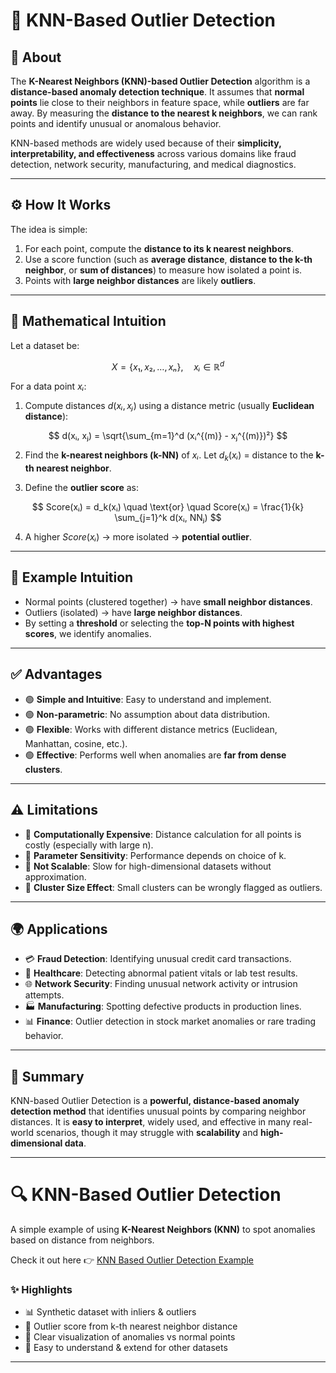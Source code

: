 # 🧠 KNN-Based Outlier Detection

## 📌 About

The **K-Nearest Neighbors (KNN)-based Outlier Detection** algorithm is a **distance-based anomaly detection technique**. It assumes that **normal points** lie close to their neighbors in feature space, while **outliers** are far away. By measuring the **distance to the nearest k neighbors**, we can rank points and identify unusual or anomalous behavior.

KNN-based methods are widely used because of their **simplicity, interpretability, and effectiveness** across various domains like fraud detection, network security, manufacturing, and medical diagnostics.

---

## ⚙️ How It Works

The idea is simple:

1. For each point, compute the **distance to its k nearest neighbors**.
2. Use a score function (such as **average distance**, **distance to the k-th neighbor**, or **sum of distances**) to measure how isolated a point is.
3. Points with **large neighbor distances** are likely **outliers**.

---

## 📐 Mathematical Intuition

Let a dataset be:

$$
X = \{x₁, x₂, …, xₙ\}, \quad xᵢ \in \mathbb{R}^d
$$

For a data point $xᵢ$:

1. Compute distances $d(xᵢ, xⱼ)$ using a distance metric (usually **Euclidean distance**):

$$
d(xᵢ, xⱼ) = \sqrt{\sum_{m=1}^d (xᵢ^{(m)} - xⱼ^{(m)})²}
$$

2. Find the **k-nearest neighbors (k-NN)** of $xᵢ$.
   Let $d_k(xᵢ)$ = distance to the **k-th nearest neighbor**.

3. Define the **outlier score** as:

$$
Score(xᵢ) = d_k(xᵢ) \quad \text{or} \quad Score(xᵢ) = \frac{1}{k} \sum_{j=1}^k d(xᵢ, NNⱼ)
$$

4. A higher $Score(xᵢ)$ → more isolated → **potential outlier**.

---

## 🔎 Example Intuition

* Normal points (clustered together) → have **small neighbor distances**.
* Outliers (isolated) → have **large neighbor distances**.
* By setting a **threshold** or selecting the **top-N points with highest scores**, we identify anomalies.

---

## ✅ Advantages

* 🟢 **Simple and Intuitive**: Easy to understand and implement.
* 🟢 **Non-parametric**: No assumption about data distribution.
* 🟢 **Flexible**: Works with different distance metrics (Euclidean, Manhattan, cosine, etc.).
* 🟢 **Effective**: Performs well when anomalies are **far from dense clusters**.

---

## ⚠️ Limitations

* 🔴 **Computationally Expensive**: Distance calculation for all points is costly (especially with large n).
* 🔴 **Parameter Sensitivity**: Performance depends on choice of k.
* 🔴 **Not Scalable**: Slow for high-dimensional datasets without approximation.
* 🔴 **Cluster Size Effect**: Small clusters can be wrongly flagged as outliers.

---

## 🌍 Applications

* 💳 **Fraud Detection**: Identifying unusual credit card transactions.
* 🏥 **Healthcare**: Detecting abnormal patient vitals or lab test results.
* 🌐 **Network Security**: Finding unusual network activity or intrusion attempts.
* 🏭 **Manufacturing**: Spotting defective products in production lines.
* 📊 **Finance**: Outlier detection in stock market anomalies or rare trading behavior.

---

## 🎯 Summary

KNN-based Outlier Detection is a **powerful, distance-based anomaly detection method** that identifies unusual points by comparing neighbor distances. It is **easy to interpret**, widely used, and effective in many real-world scenarios, though it may struggle with **scalability** and **high-dimensional data**.


---

# 🔍 KNN-Based Outlier Detection

A simple example of using **K-Nearest Neighbors (KNN)** to spot anomalies based on distance from neighbors.

Check it out here 👉 [KNN Based Outlier Detection Example](https://github.com/ashay-thamankar/ml_models/tree/main/ML_Models/KNN_based_Outlier_Detection)

### ✨ Highlights

* 📊 Synthetic dataset with inliers & outliers
* 📏 Outlier score from k-th nearest neighbor distance
* 🎨 Clear visualization of anomalies vs normal points
* 🚀 Easy to understand & extend for other datasets

---
